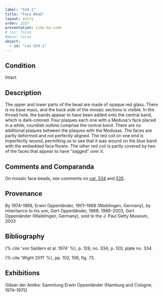 ```yaml
---
label: "534.1"
title: "Face Bead"
layout: entry
order: 2157
presentation: side-by-side
# toc: false
#menu: false 
object:
  - id: "cat-534-1"
---
```


## Condition

Intact

## Description

The upper and lower parts of the bead are made of opaque red glass. There is no base mass, and the back side of the mosaic sections is visible. In the thread hole, the bands appear to have been added onto the central band, which is dark-colored. Four plaques each one with a Medusa's face placed in a white, roundish outline comprise the central band. There are no additional plaques between the plaques with the Medusas. The faces are partly deformed and not perfectly aligned. The red coil on one end is imperfectly wound, permitting us to see that it was wound on the blue band with the embedded face florets. The other red coil is partly covered by two of the faces that appear to have “sagged” over it.  

## Comments and Comparanda

On mosaic face beads, see comments on [cat. 534](/catalogue/cat-534) and [535](/catalogue/cat-535).

## Provenance

By 1974–1988, Erwin Oppenländer, 1901–1988 (Waiblingen, Germany), by inheritance to his son, Gert Oppenländer, 1988; 1988–2003, Gert Oppenländer (Waiblingen, Germany), sold to the J. Paul Getty Museum, 2003

## Bibliography

{% cite 'von Saldern et al. 1974' %}, p. 126, no. 334; p. 120, plate no. 334.

{% cite 'Wight 2011' %}, pp. 102, 106, fig. 73.

## Exhibitions

Gläser der Antike: Sammlung Erwin Oppenländer (Hamburg and Cologne, 1974–1975)